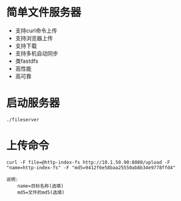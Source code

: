 # 简单文件服务器
- 支持curl命令上传
- 支持浏览器上传
- 支持下载
- 支持多机自动同步
- 类fastdfs
- 高性能
- 高可靠


# 启动服务器

`./fileserver`


# 上传命令

`curl -F file=@http-index-fs http://10.1.50.90:8080/upload -F "name=http-index-fs" -F "md5=9412f6e58baa25550ab8b34e9778ffd4"` 	
```
说明:  
	name=目标名称(选填)
	md5=文件的md5(选填)
```
